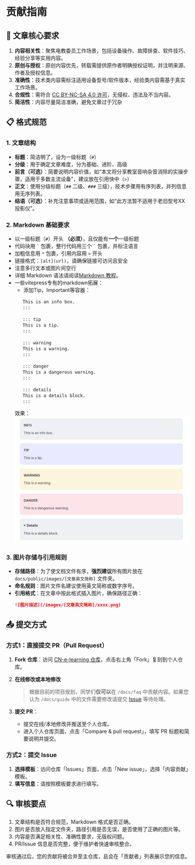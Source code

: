 # 贡献指南

## 📝 文章核心要求
1. **内容相关性**：聚焦电教委员工作场景，包括设备操作、故障排查、软件技巧、经验分享等实用内容。
2. **原创与授权**：原创内容优先，转载需提供原作者明确授权证明，并注明来源、作者及授权信息。
3. **准确性**：技术类内容需标注适用设备型号/软件版本，经验类内容需基于真实工作场景。
4. **合规性**：需符合 [CC BY-NC-SA 4.0 许可](https://creativecommons.org/licenses/by-nc-sa/4.0/)，无侵权、违法及不当内容。
5. **简洁性**：内容尽量简洁准确，避免文章过于冗杂

## 📋 格式规范
### 1. 文章结构
- **标题**：简洁明了，设为一级标题（`#`）
- **分级**：用于确定文章难度，分为基础、进阶、高级
- **前言（可选）**：简要说明内容价值，如“本文将分享教室音响杂音消除的实操步骤，适用于多数主流设备”，建议放在引用快中（`>`）
- **正文**：使用分级标题（`##` 二级、`###` 三级），技术步骤用有序列表，并列信息用无序列表。
- **结语（可选）**：补充注意事项或适用范围，如“此方法暂不适用于老旧型号XX投影仪”。

### 2. Markdown 基础要求
- 以一级标题（`#`）开头 **（必须）**，且仅能有**一个**一级标题
- 代码块用 `` ` `` 包裹，整行代码用三个 `` ` `` 包裹，并标注语言
- 加粗信息用 ``*`` 包裹，引用内容用 `>` 开头
- 链接格式：`[alt](url)`，请确保链接可访问且安全
- 注意多行文本或图片间空行
- 详细 Markdown 语法请阅读[Markdown 教程](https://markdown.com.cn/basic-syntax/)。
- 一些vitepress专有的markdown拓展：
  - 添加Tip，Important等容器：
   ```::: info
      This is an info box.
      :::

      ::: tip
      This is a tip.
      :::

      ::: warning
      This is a warning.
      :::

      ::: danger
      This is a dangerous warning.
      :::

      ::: details
      This is a details block.
      :::
   ```
   效果：![images](docs/public/images/CONTRIBUTING/Custom-Containers-output.png)

### 3. 图片存储与引用规则
- **存储路径**：为了使文档文件有序，**强烈建议**所有图片放在 `docs/public/images/[文章英文简称]` 文件夹。
- **命名规则**：图片文件名建议使用英文简称或数字序号。
- **引用格式**：在文章中按此格式插入图片，确保路径正确：
  ```markdown
  ![图片描述](/images/[文章英文简称]/xxxx.png)
  ```

## 📤 提交方式
### 方式1：直接提交 PR（Pull Request）
1. **Fork 仓库**：访问 [CN-e-learning 仓库](https://github.com/CN-E-Learning/CN-e-learning)，点击右上角「Fork」复刻到个人仓库。
2. **在线修改或本地修改**
   > 根据目前的项目规划，同学们**仅可以**在 `/docs/faq` 中贡献内容。如果您认为 `/docs/guide` 中的文件需要修改请提交 [Issue](https://github.com/CN-E-Learning/CN-e-learning/issues) 等待处理。

3. **提交 PR**：
   - 提交在线/本地修改并推送至个人仓库。
   - 进入个人仓库页面，点击「Compare & pull request」，填写 PR 标题和简要说明并提交。

### 方式2：提交 Issue
1. **选择模板**：访问仓库「Issues」页面，点击「New issue」，选择「内容贡献」模板。
2. **填写信息**：请按照模板要求进行填写。


## 🔍 审核要点
1. 文章结构是否符合规范，Markdown 格式是否正确。
2. 图片是否放入指定文件夹，路径引用是否无误，是否使用了正确的图片等。
3. 内容是否满足相关性、准确性要求，无版权问题。
4. PR/Issue 信息是否完整，便于维护者快速审核整合。

审核通过后，您的贡献将被合并至主仓库，且会在「贡献者」列表展示您的信息。

